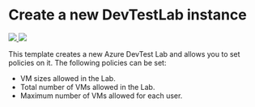 # Create a new DevTestLab instance

<a href="https://portal.azure.com/#create/Microsoft.Template/uri/https%3A%2F%2Fraw.githubusercontent.com%2Fazure%2Fazure-quickstart-templates%2Fmaster%2F201-dtl-create-lab-with-policies%2Fazuredeploy.json" target="_blank">
    <img src="http://azuredeploy.net/deploybutton.png"/>
</a>
<a href="http://armviz.io/#/?load=https%3A%2F%2Fraw.githubusercontent.com%2FAzure%2Fazure-quickstart-templates%2Fmaster%2F201-dtl-create-lab-with-policies%2Fazuredeploy.json" target="_blank">
    <img src="http://armviz.io/visualizebutton.png"/>
</a>


This template creates a new Azure DevTest Lab and allows you to set policies on it. The following policies can be set:
- VM sizes allowed in the Lab.
- Total number of VMs allowed in the Lab.
- Maximum number of VMs allowed for each user.
